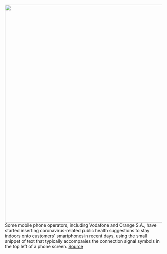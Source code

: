 <img src='https://cdn.vox-cdn.com/thumbor/YazbM0njkpZQjUl5WuFy1-bId1w=/0x0:2040x1360/1200x800/filters:focal(895x123:1221x449)/cdn.vox-cdn.com/uploads/chorus_image/image/66550197/akrales_190913_3628_0412.0.jpg' width='700px' /><br/>
Some mobile phone operators, including Vodafone and Orange S.A., have started inserting coronavirus-related public health suggestions to stay indoors onto customers' smartphones in recent days, using the small snippet of text that typically accompanies the connection signal symbols in the top left of a phone screen.
<a href='https://www.theverge.com/2020/3/24/21193308/telecoms-coronavirus-stay-home-message-sneaking-smartphones'> Source <a/>